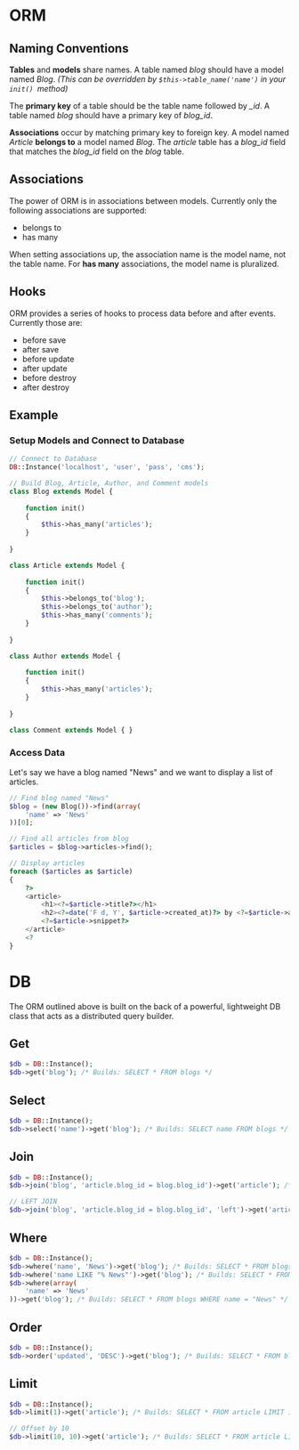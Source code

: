 # ORM

## Naming Conventions

**Tables** and **models** share names. A table named *blog* should have a model named *Blog*. *(This can be overridden by `$this->table_name('name')` in your `init() `method)*

The **primary key** of a table should be the table name followed by *_id*. A table named *blog* should have a primary key of *blog_id*.

**Associations** occur by matching primary key to foreign key. A model named *Article* **belongs to** a model named *Blog*. The *article* table has a *blog_id* field that matches the *blog_id* field on the *blog* table.

## Associations

The power of ORM is in associations between models. Currently only the following associations are supported:

- belongs to
- has many

When setting associations up, the association name is the model name, not the table name. For **has many** associations, the model name is pluralized.

## Hooks

ORM provides a series of hooks to process data before and after events. Currently those are:

- before save
- after save
- before update
- after update
- before destroy
- after destroy

## Example

### Setup Models and Connect to Database

```php
// Connect to Database
DB::Instance('localhost', 'user', 'pass', 'cms');

// Build Blog, Article, Author, and Comment models
class Blog extends Model {
	
	function init()
	{
		$this->has_many('articles');
	}
	
}

class Article extends Model {
	
	function init()
	{
		$this->belongs_to('blog');
		$this->belongs_to('author');
		$this->has_many('comments');
	}
	
}

class Author extends Model {
	
	function init()
	{
		$this->has_many('articles');
	}
	
}

class Comment extends Model { }
```

### Access Data

Let's say we have a blog named "News" and we want to display a list of articles.

```php
// Find blog named "News"
$blog = (new Blog())->find(array(
	'name' => 'News'
))[0];

// Find all articles from blog
$articles = $blog->articles->find();

// Display articles
foreach ($articles as $article)
{
	?>
	<article>
		<h1><?=$article->title?></h1>
		<h2><?=date('F d, Y', $article->created_at)?> by <?=$article->author->name?> | <?=$article->comments->count()?> comments</h2>
		<?=$article->snippet?>
	</article>
	<?
}
```

# DB

The ORM outlined above is built on the back of a powerful, lightweight DB class that acts as a distributed query builder.

## Get

```php
$db = DB::Instance();
$db->get('blog'); /* Builds: SELECT * FROM blogs */
```

## Select

```php
$db = DB::Instance();
$db->select('name')->get('blog'); /* Builds: SELECT name FROM blogs */
```

## Join

```php
$db = DB::Instance();
$db->join('blog', 'article.blog_id = blog.blog_id')->get('article'); /* Builds: SELECT * FROM article JOIN blog ON article.blog_id = blog.blog_id */

// LEFT JOIN
$db->join('blog', 'article.blog_id = blog.blog_id', 'left')->get('article'); /* Builds: SELECT * FROM article LEFT JOIN blog ON article.blog_id = blog.blog_id */
```

## Where

```php
$db = DB::Instance();
$db->where('name', 'News')->get('blog'); /* Builds: SELECT * FROM blogs WHERE name = "News" */
$db->where('name LIKE "% News"')->get('blog'); /* Builds: SELECT * FROM blogs WHERE name LIKE "% News" */
$db->where(array(
	'name' => 'News'
))->get('blog'); /* Builds: SELECT * FROM blogs WHERE name = "News" */
```

## Order

```php
$db = DB::Instance();
$db->order('updated', 'DESC')->get('blog'); /* Builds: SELECT * FROM blogs ORDER BY updated DESC */
```

## Limit

```php
$db = DB::Instance();
$db->limit(1)->get('article'); /* Builds: SELECT * FROM article LIMIT 1 */

// Offset by 10
$db->limit(10, 10)->get('article'); /* Builds: SELECT * FROM article LIMIT 10, 10 */
```